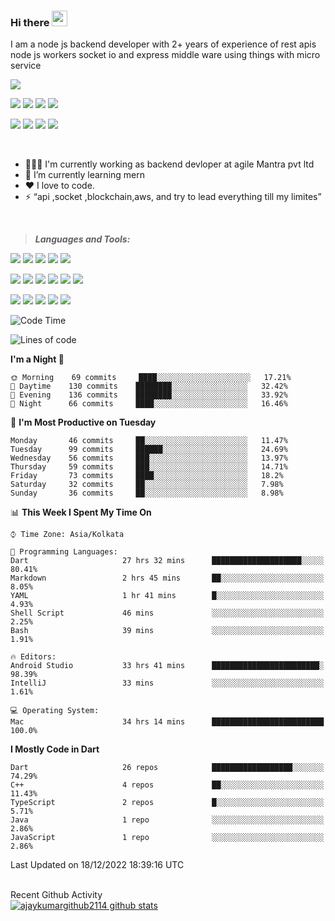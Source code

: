 ### Hi there <img src="https://media.giphy.com/media/hvRJCLFzcasrR4ia7z/giphy.gif" width="25px">

I am a node js backend developer with 2+ years of experience of rest apis node js workers socket io and express middle ware using things with micro service 

![](https://komarev.com/ghpvc/?username=sachinjat2802&label=PROFILE+VIEWS)


[<img src="https://img.shields.io/badge/hackerrank%20-%23000000.svg?&style=for-the-badge&logo=hackerrank&logoColor=white%22"/>][hackerRank]
[<img src="https://img.shields.io/badge/linkedin-%23000000.svg?&style=for-the-badge&logo=linkedin&logoColor=white" />][linkedin]
[<img src="https://img.shields.io/badge/npm%20-%23000000.svg?&style=for-the-badge&logo=npm&logoColor=white%22"/>][npm]
[<img src="https://img.shields.io/badge/discord%20-%23000000.svg?&style=for-the-badge&logo=discord&logoColor=white%22"/>][discord]

[<img src="https://img.shields.io/badge/medium%20-%23000000.svg?&style=for-the-badge&logo=medium&logoColor=white%22"/>][medium1]
[<img src="https://img.shields.io/badge/instagram-%23000000.svg?&style=for-the-badge&logo=instagram&logoColor=white" />][instagram]
[<img src="https://img.shields.io/badge/gitlab1-%23000000.svg?&style=for-the-badge&logo=gitlab&logoColor=white" />][gitlab1]
[<img src="https://img.shields.io/badge/gitlab2-%23000000.svg?&style=for-the-badge&logo=gitlab&logoColor=white" />][gitlab2]







<br/>


- 👨🏾‍💻 I'm currently working as backend devloper at agile Mantra pvt ltd</span>
- 🌱 I’m currently learning mern</span>
- ❤️ I love to code.
- ⚡ “api ,socket ,blockchain,aws, and try to lead everything till my limites”



<br />



> ***Languages and Tools:***

[<img src="https://img.shields.io/badge/node.js%20-%23000000.svg?&style=for-the-badge&logo=node.js&logoColor=white"/>][Nodejs]
[<img src="https://img.shields.io/badge/npm%20-%23000000.svg?&style=for-the-badge&logo=npm&logoColor=white%22"/>][npm]
[<img src="https://img.shields.io/badge/express%20-%23000000.svg?&style=for-the-badge&logo=express&logoColor=white%22"/>][express]
[<img src="https://img.shields.io/badge/mongodb%20-%23000000.svg?&style=for-the-badge&logo=mongodb&logoColor=white%22"/>][MongoDB]
[<img src="https://img.shields.io/badge/firebase%20-%23000000.svg?&style=for-the-badge&logo=firebase&logoColor=white%22"/>][firebase]

[<img src="https://img.shields.io/badge/aws%20-%23000000.svg?&style=for-the-badge&logo=amazon&logoColor=white%22"/>][aws]
[<img src="https://img.shields.io/badge/socket.io%20-%23000000.svg?&style=for-the-badge&logo=socket.io&logoColor=white%22"/>][socket.io]
[<img src="https://img.shields.io/badge/dart%20-%23000000.svg?&style=for-the-badge&logo=dart&logoColor=white%22"/>][dart]
[<img src="https://img.shields.io/badge/flutter%20-%23000000.svg?&style=for-the-badge&logo=flutter&logoColor=white%22"/>][flutter]
[<img src="https://img.shields.io/badge/android%20-%23000000.svg?&style=for-the-badge&logo=android&logoColor=white%22"/>][android]
[<img src="https://img.shields.io/badge/ios%20-%23000000.svg?&style=for-the-badge&logo=ios&logoColor=white%22"/>][ios]

[<img src="https://img.shields.io/badge/javascript%20-%23000000.svg?&style=for-the-badge&logo=javascript&logoColor=white%22"/>][Javascript]
[<img src="https://img.shields.io/badge/ECMAScript%20-%23000000.svg?&style=for-the-badge&logo=ECMAScript&logoColor=white%22"/>][ecmascript]
[<img src="https://img.shields.io/badge/typescript%20-%23000000.svg?&style=for-the-badge&logo=typescript&logoColor=white%22"/>][typescript]
[<img src="https://img.shields.io/badge/python%20-%23000000.svg?&style=for-the-badge&logo=python&logoColor=white%22"/>][python]
[<img src="https://img.shields.io/badge/mulesoft%20-%23000000.svg?&style=for-the-badge&logo=mulesoft&logoColor=white%22"/>][mulesoft]



<!--START_SECTION:waka-->
![Code Time](http://img.shields.io/badge/Code%20Time-299%20hrs%2020%20mins-blue)

![Lines of code](https://img.shields.io/badge/From%20Hello%20World%20I%27ve%20Written-264%20Thousand%20lines%20of%20code-blue)

**I'm a Night 🦉** 

```text
🌞 Morning    69 commits     ████░░░░░░░░░░░░░░░░░░░░░   17.21% 
🌆 Daytime    130 commits    ████████░░░░░░░░░░░░░░░░░   32.42% 
🌃 Evening    136 commits    ████████░░░░░░░░░░░░░░░░░   33.92% 
🌙 Night      66 commits     ████░░░░░░░░░░░░░░░░░░░░░   16.46%

```
📅 **I'm Most Productive on Tuesday** 

```text
Monday       46 commits     ██░░░░░░░░░░░░░░░░░░░░░░░   11.47% 
Tuesday      99 commits     ██████░░░░░░░░░░░░░░░░░░░   24.69% 
Wednesday    56 commits     ███░░░░░░░░░░░░░░░░░░░░░░   13.97% 
Thursday     59 commits     ███░░░░░░░░░░░░░░░░░░░░░░   14.71% 
Friday       73 commits     ████░░░░░░░░░░░░░░░░░░░░░   18.2% 
Saturday     32 commits     ██░░░░░░░░░░░░░░░░░░░░░░░   7.98% 
Sunday       36 commits     ██░░░░░░░░░░░░░░░░░░░░░░░   8.98%

```


📊 **This Week I Spent My Time On** 

```text
⌚︎ Time Zone: Asia/Kolkata

💬 Programming Languages: 
Dart                     27 hrs 32 mins      ████████████████████░░░░░   80.41% 
Markdown                 2 hrs 45 mins       ██░░░░░░░░░░░░░░░░░░░░░░░   8.05% 
YAML                     1 hr 41 mins        █░░░░░░░░░░░░░░░░░░░░░░░░   4.93% 
Shell Script             46 mins             ░░░░░░░░░░░░░░░░░░░░░░░░░   2.25% 
Bash                     39 mins             ░░░░░░░░░░░░░░░░░░░░░░░░░   1.91%

🔥 Editors: 
Android Studio           33 hrs 41 mins      ████████████████████████░   98.39% 
IntelliJ                 33 mins             ░░░░░░░░░░░░░░░░░░░░░░░░░   1.61%

💻 Operating System: 
Mac                      34 hrs 14 mins      █████████████████████████   100.0%

```

**I Mostly Code in Dart** 

```text
Dart                     26 repos            ██████████████████░░░░░░░   74.29% 
C++                      4 repos             ██░░░░░░░░░░░░░░░░░░░░░░░   11.43% 
TypeScript               2 repos             █░░░░░░░░░░░░░░░░░░░░░░░░   5.71% 
Java                     1 repo              ░░░░░░░░░░░░░░░░░░░░░░░░░   2.86% 
JavaScript               1 repo              ░░░░░░░░░░░░░░░░░░░░░░░░░   2.86%

```



 Last Updated on 18/12/2022 18:39:16 UTC
<!--END_SECTION:waka-->

<br />


 
  <summary>Recent Github Activity</summary>
<a href="https://github.com/sachinjat2802">
  <img align="center" src="https://github-readme-stats.vercel.app/api?username=ajaykumargithub2114&show_icons=true&line_height=27&count_private=true&title_color=ffffff&text_color=c9cacc&icon_color=2bbc8a&bg_color=1d1f21&theme=radical&hide_title=true" alt="ajaykumargithub2114 github stats" />
</a>
 










































[instagram]: https://www.instagram.com/__monnu__
[linkedin]:https://www.linkedin.com/in/sachin-jat-2802/

[Nodejs]: https://nodejs.org/en/
[npm]:https://www.npmjs.com/~sachin.virtoustack
[hackerRank]:https://www.hackerrank.com/sachinjat2802
[discord]:https://discord.com/channels/710138849350647871/898942255757422663
[express]:https://expressjs.com/
[MongoDB]:https://www.mongodb.com/home
[firebase]:https://firebase.google.com/docs/auth/web/google-signin
[aws]:https://aws.amazon.com/console/
[medium1]:https://medium.com/@sachin.jat

[socket.io]:https://socket.io/
[gitlab1]:https://gitlab.com/sachinjat2802
[gitlab2]:https://gitlab.com/sachin.jat
[dart]:https://dart.dev/
[flutter]:https://flutter.dev/?gclid=CjwKCAiAkfucBhBBEiwAFjbkr0i_-sgqqqwkVVz5kqCJBUfS6BiF803lbS0wiOa1eGWiocLf6j4DZhoCKC8QAvD_BwE&gclsrc=aw.ds
[android]:https://www.android.com/intl/en_in/
[ios]:https://www.android.com/intl/en_in/

[Javascript]:https://www.javascript.com/
[ecmascript]:https://www.ecma-international.org/publications-and-standards/standards/ecma-262/
[typescript]:https://www.typescriptlang.org/
[java]:https://www.java.com/en/
[python]:https://www.python.org/
[mulesoft]:https://www.mulesoft.com/



